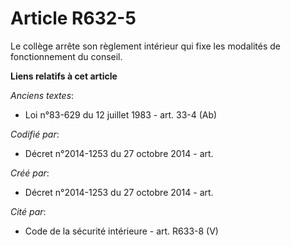 # Article R632-5

Le collège arrête son règlement intérieur qui fixe les modalités de fonctionnement du conseil.

**Liens relatifs à cet article**

_Anciens textes_:

  - Loi n°83-629 du 12 juillet 1983 - art. 33-4 (Ab)

_Codifié par_:

  - Décret n°2014-1253 du 27 octobre 2014 - art.

_Créé par_:

  - Décret n°2014-1253 du 27 octobre 2014 - art.

_Cité par_:

  - Code de la sécurité intérieure - art. R633-8 (V)
